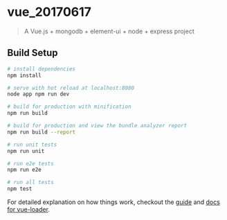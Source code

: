 # vue_20170617

> A Vue.js + mongodb + element-ui + node + express project

## Build Setup

``` bash
# install dependencies
npm install 

# serve with hot reload at localhost:8080
node app npm run dev 

# build for production with minification
npm run build

# build for production and view the bundle analyzer report
npm run build --report

# run unit tests
npm run unit

# run e2e tests
npm run e2e

# run all tests
npm test
```

For detailed explanation on how things work, checkout the [guide](http://vuejs-templates.github.io/webpack/) and [docs for vue-loader](http://vuejs.github.io/vue-loader).
